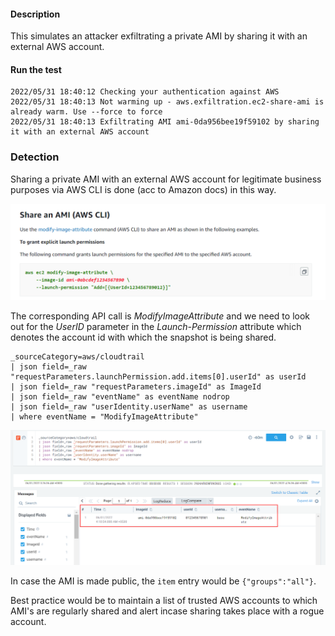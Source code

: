 #### Description

This simulates an attacker exfiltrating a private AMI by sharing it with an external AWS account.

#### Run the test
```
2022/05/31 18:40:12 Checking your authentication against AWS
2022/05/31 18:40:13 Not warming up - aws.exfiltration.ec2-share-ami is already warm. Use --force to force
2022/05/31 18:40:13 Exfiltrating AMI ami-0da956bee19f59102 by sharing it with an external AWS account
```

### Detection

Sharing a private AMI with an external AWS account for legitimate business purposes via AWS CLI is done (acc to Amazon docs) in this way. 

![](./Screenshots/20.png)

The corresponding API call is *ModifyImageAttribute* and we need to look out for the *UserID* parameter in the *Launch-Permission* attribute which denotes the account id with which the snapshot is being shared.

```
_sourceCategory=aws/cloudtrail
| json field=_raw "requestParameters.launchPermission.add.items[0].userId" as userId
| json field=_raw "requestParameters.imageId" as ImageId
| json field=_raw "eventName" as eventName nodrop
| json field=_raw "userIdentity.userName" as username
| where eventName = "ModifyImageAttribute"
```

![](./Screenshots/21.png)

In case the AMI is made public, the `item` entry would be `{"groups":"all"}`.

Best practice would be to maintain a list of trusted AWS accounts to which AMI's are regularly shared and alert incase sharing takes place with a rogue account.

